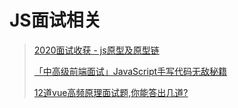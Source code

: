 # JS面试相关

>[2020面试收获 - js原型及原型链](https://juejin.im/post/6844904093828251662)
>
>[「中高级前端面试」JavaScript手写代码无敌秘籍](https://juejin.im/post/6844903809206976520)
>
>[12道vue高频原理面试题,你能答出几道?](https://juejin.im/post/6844904031983239181#heading-18)
